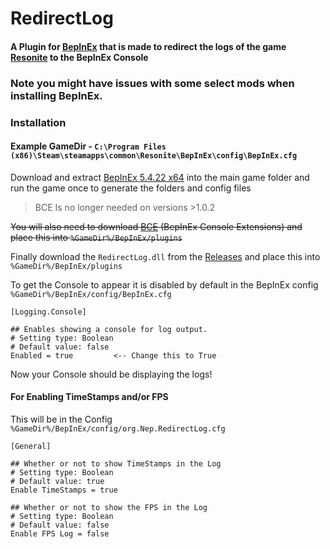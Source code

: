 # RedirectLog

#### A Plugin for [BepInEx](https://github.com/BepInEx/BepInEx/) that is made to redirect the logs of the game [Resonite](https://store.steampowered.com/app/2519830/Resonite/) to the BepInEx Console

### Note you might have issues with some select mods when installing BepInEx.

### Installation
 #### Example GameDir - `C:\Program Files (x86)\Steam\steamapps\common\Resonite\BepInEx\config\BepInEx.cfg`

 Download and extract [BepInEx 5.4.22 x64](https://github.com/BepInEx/BepInEx/releases) into the main game folder and run the game once to generate the folders and config files

> BCE Is no longer needed on versions >1.0.2

 ~~You will also need to download [BCE](https://github.com/NepuShiro/BepInEx-Console-Extensions/releases/tag/1.1.0.0) (BepInEx Console Extensions) and place this into `%GameDir%/BepInEx/plugins`~~

 Finally download the `RedirectLog.dll` from the [Releases](https://github.com/nepushiro/RedirectLog/releases) and place this into `%GameDir%/BepInEx/plugins`

To get the Console to appear it is disabled by default in the BepInEx config `%GameDir%/BepInEx/config/BepInEx.cfg`
```
[Logging.Console]

## Enables showing a console for log output.
# Setting type: Boolean
# Default value: false
Enabled = true         <-- Change this to True
```

Now your Console should be displaying the logs!

#### For Enabling TimeStamps and/or FPS

This will be in the Config `%GameDir%/BepInEx/config/org.Nep.RedirectLog.cfg`

```
[General]

## Whether or not to show TimeStamps in the Log
# Setting type: Boolean
# Default value: true
Enable TimeStamps = true

## Whether or not to show the FPS in the Log
# Setting type: Boolean
# Default value: false
Enable FPS Log = false
```
